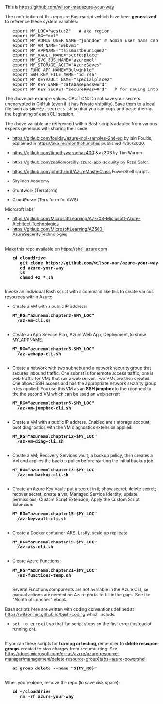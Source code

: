This is <a target="_blank" href="https://github.com/wilson-mar/azure-your-way/">https://github.com/wilson-mar/azure-your-way</a>

The contribution of this repo are Bash scripts which have been <strong>generalized</strong> to reference these system variables:

   <ul><pre>export MY_LOC="westus2"   # aka region
export MY_RG="mol"
export MY_ADMIN_USER_NAME="johndoe" # admin user name cannot contain upper case character A-Z, special characters \/"[]:|<>+=;,?*@#()! or start with $ or -
export MY_VM_NAME="webvm1"
export MY_APPNAME="thismustbeunique2"
export MY_VAULT_NAME="secretplace"
export MY_SVC_BUS_NAME="azuremol"
export MY_STORAGE_ACCT="AzureSaves"
export FUNC_APP_NAME="Bulwinkle"
export SSH_KEY_FILE_NAME="id_rsa"
export MY_KEYVAULT_NAME="specialplace2"
export MY_KEY_NAME="databasepassword"
export MY_KEY_SECRET="SecureP@ssw0rd"   # for saving into Key Vault
</pre></ul>

The above are example values. CAUTION: Do not save your secrets unencrypted in GitHub (even if it has Private visibility).
Save them to a local file such as <tt>$HOME/.secrets.sh</tt> so that you can 
copy and paste them at the beginning of each CLI session.

The above variable are referenced within Bash scripts adapted from various experts generous with sharing their code:
   * https://github.com/fouldsy/azure-mol-samples-2nd-ed by Iain Foulds, explained in https://aka.ms/monthoflunches published 4/30/2020.
   * https://github.com/timothywarner/az400 & az303 by Tim Warner
   * https://github.com/zaalion/oreilly-azure-app-security by Reza Salehi 
   
   * https://github.com/johnthebrit/AzureMasterClass PowerShell scripts
   * Skylines Academy
   * Gruntwork (Terraform)
   * CloudPosse (Terraform for AWS)
   
   Microsoft labs:
   * https://github.com/MicrosoftLearning/AZ-303-Microsoft-Azure-Architect-Technologies
   * https://github.com/MicrosoftLearning/AZ500-AzureSecurityTechnologies
   <br /><br />

Make this repo available on https://shell.azure.com

   <ul><pre><strong>cd clouddrive
   git clone https://github.com/wilson-mar/azure-your-way.git --depth 1 
   cd azure-your-way
   ls
   chmod +x *.sh
   </strong></pre></ul>

Invoke an individual Bash script with a command like this to create various resources within Azure:

* Create a VM with a public IP address:

   <pre><strong>MY_RG="azuremolchapter2-$MY_LOC"
   ./az-vm-cli.sh 
   </strong></pre>

* Create an App Service Plan, Azure Web App, Deployment, to show MY_APPNAME.

   <pre><strong>MY_RG="azuremolchapter3-$MY_LOC"
   ./az-webapp-cli.sh
   </strong></pre>

* Create a network with two subnets and a network security group that secures inbound traffic. One subnet is for remote access traffic, one is web traffic for VMs that run a web server. Two VMs are then created. One allows SSH access and has the appropriate network security group rules applied. You use this VM as an <strong>SSH jumpbox</strong> to then connect to the the second VM which can be used an web server:

   <pre><strong>MY_RG="azuremolchapter5-$MY_LOC"
   ./az-vm-jumpbox-cli.sh
   </strong></pre> 

* Create a VM with a public IP address. Enabled are a storage account, boot diagnostics with the VM diagnostics extension applied:

   <pre><strong>MY_RG="azuremolchapter12-$MY_LOC"
   ./az-vm-diag-cli.sh
   </strong></pre>

* Create a VM; Recovery Services vault, a backup policy, then creates a VM and applies the backup policy before starting the initial backup job.

   <pre><strong>MY_RG="azuremolchapter13-$MY_LOC"
   ./az-vm-backup-cli.sh
   </strong></pre>

* Create an Azure Key Vault; put a secret in it; show secret; delete secret; recover secret; create a vm; Managed Service Identity; update permissions; Custom Script Extension; Apply the Custom Script Extension:

   <pre><strong>MY_RG="azuremolchapter15-$MY_LOC"
   ./az-keyvault-cli.sh
   </strong></pre>
   
* Create a Docker container, AKS, Lastly, scale up replicas:

   <pre><strong>MY_RG="azuremolchapter19-$MY_LOC"
   ./az-aks-cli.sh
   </strong></pre>

* Create Azure Functions:

   <pre><strong>MY_RG="azuremolchapter21-$MY_LOC"
   ./az-functions-temp.sh
   </strong></pre>

   Several Functions components are not available in the Azure CLI, so manual actions are needed on Azure portal to fill in the gaps.
   See the "Month of Lunches" ebook.

Bash scripts here are written with coding conventions defined at <a target="_blank" href="https://wilsonmar.github.io/bash-codng">https://wilsonmar.github.io/bash-coding</a> which include:

   * <tt>set -o errexit</tt> so that the script stops on the first error (instead of running on).
   <br /><br />
   
If you ran these scripts for <strong>training or testing</strong>, remember to <strong>delete resource groups</strong> created to stop charges from accumulating:
See https://docs.microsoft.com/en-us/azure/azure-resource-manager/management/delete-resource-group?tabs=azure-powershell

   <ul><pre><strong>az group delete --name "${MY_RG}"
   </strong></pre></ul>

When you're done, remove the repo (to save disk space):

   <ul><pre><strong>cd ~/clouddrive
   rm -rf azure-your-way
   </strong></pre></ul>

